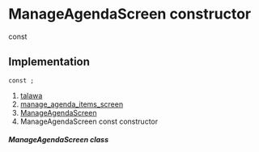 
<div>

# ManageAgendaScreen constructor

</div>


const 



## Implementation

``` language-dart
const ;
```







1.  [talawa](../../index.md)
2.  [manage_agenda_items_screen](../../views_after_auth_screens_events_manage_agenda_items_screen/)
3.  [ManageAgendaScreen](../../views_after_auth_screens_events_manage_agenda_items_screen/ManageAgendaScreen-class.md)
4.  ManageAgendaScreen const constructor

##### ManageAgendaScreen class







